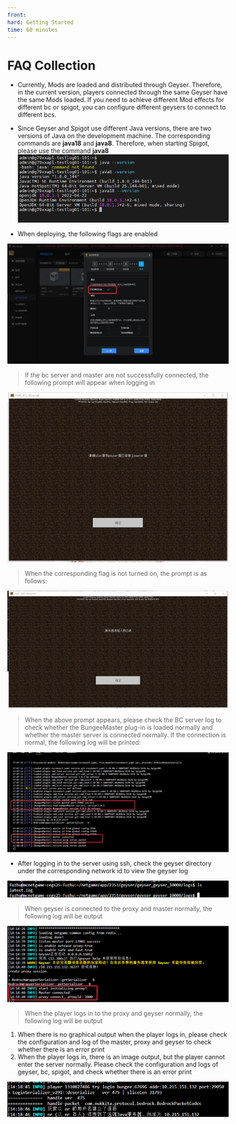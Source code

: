 ```yaml
---
front: 
hard: Getting Started
time: 60 minutes
---
```


# FAQ Collection

- Currently, Mods are loaded and distributed through Geyser. Therefore, in the current version, players connected through the same Geyser have the same Mods loaded. If you need to achieve different Mod effects for different bc or spigot, you can configure different geysers to connect to different bcs.

- Since Geyser and Spigot use different Java versions, there are two versions of Java on the development machine. The corresponding commands are **java18** and **java8**. Therefore, when starting Spigot, please use the command **java8**
![Question 1-8](./res/quest8.png)

- When deploying, the following flags are enabled

![Question 1-1](./res/quest2.png)

> If the bc server and master are not successfully connected, the following prompt will appear when logging in

![Question 1-2](./res/quest1.png)

> When the corresponding flag is not turned on, the prompt is as follows:

![Question 1-3](./res/quest3.png)

> When the above prompt appears, please check the BC server log to check whether the BungeeMaster plug-in is loaded normally and whether the master server is connected normally. If the connection is normal, the following log will be printed:

![Question 1-4](./res/quest4.png)

- After logging in to the server using ssh, check the geyser directory under the corresponding network id to view the geyser log

![Question 1-5](./res/quest5.png)

> When geyser is connected to the proxy and master normally, the following log will be output

![Question 1-6](./res/quest6.png)

> When the player logs in to the proxy and geyser normally, the following log will be output

1. When there is no graphical output when the player logs in, please check the configuration and log of the master, proxy and geyser to check whether there is an error print
2. When the player logs in, there is an image output, but the player cannot enter the server normally. Please check the configuration and logs of geyser, bc, spigot, and check whether there is an error print

![Question 1-7](./res/quest7.png)

